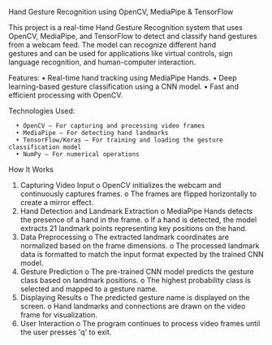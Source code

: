 Hand Gesture Recognition using OpenCV, MediaPipe & TensorFlow   

   This project is a real-time Hand Gesture Recognition system that uses OpenCV, MediaPipe, and TensorFlow to detect and classify hand gestures from a webcam feed. The model can recognize different hand        
   gestures and can be used for applications like virtual controls, sign language recognition, and human-computer interaction.

   Features:
      •	Real-time hand tracking using MediaPipe Hands.
      •	Deep learning-based gesture classification using a CNN model.
      •	Fast and efficient processing with OpenCV.


   Technologies Used:

      •	OpenCV – For capturing and processing video frames
      •	MediaPipe – For detecting hand landmarks
      •	TensorFlow/Keras – For training and loading the gesture classification model
      •	NumPy – For numerical operations


   How It Works
1.	Capturing Video Input
    o	OpenCV initializes the webcam and continuously captures frames.
    o	The frames are flipped horizontally to create a mirror effect.
2.	Hand Detection and Landmark Extraction
    o	MediaPipe Hands detects the presence of a hand in the frame.
    o	If a hand is detected, the model extracts 21 landmark points representing key positions on the hand.
3.	Data Preprocessing
    o	The extracted landmark coordinates are normalized based on the frame dimensions.
    o	The processed landmark data is formatted to match the input format expected by the trained CNN model.
4.	Gesture Prediction
    o	The pre-trained CNN model predicts the gesture class based on landmark positions.
    o	The highest probability class is selected and mapped to a gesture name.
5.	Displaying Results
    o	The predicted gesture name is displayed on the screen.
    o	Hand landmarks and connections are drawn on the video frame for visualization.
6.	User Interaction
    o	The program continues to process video frames until the user presses 'q' to exit.


   

